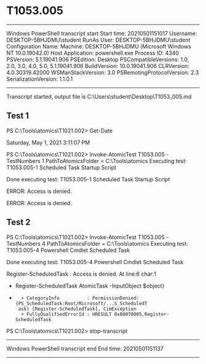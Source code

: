 ﻿# T1053.005

**********************
Windows PowerShell transcript start
Start time: 20210501151017
Username: DESKTOP-5BHJDMU\student
RunAs User: DESKTOP-5BHJDMU\student
Configuration Name: 
Machine: DESKTOP-5BHJDMU (Microsoft Windows NT 10.0.19042.0)
Host Application: powershell.exe
Process ID: 4340
PSVersion: 5.1.19041.906
PSEdition: Desktop
PSCompatibleVersions: 1.0, 2.0, 3.0, 4.0, 5.0, 5.1.19041.906
BuildVersion: 10.0.19041.906
CLRVersion: 4.0.30319.42000
WSManStackVersion: 3.0
PSRemotingProtocolVersion: 2.3
SerializationVersion: 1.1.0.1
**********************
Transcript started, output file is C:\Users\student\Desktop\T1053_005.md

## Test 1
PS C:\Tools\atomics\T1021.002> Get-Date

Saturday, May 1, 2021 3:11:07 PM


PS C:\Tools\atomics\T1021.002> Invoke-AtomicTest T1053.005 -TestNumbers 1
PathToAtomicsFolder = C:\Tools\atomics
Executing test:
T1053.005-1 Scheduled Task Startup Script

Done executing test:
T1053.005-1 Scheduled Task Startup Script

ERROR: Access is denied.

ERROR: Access is denied.


## Test 2

PS C:\Tools\atomics\T1021.002> Invoke-AtomicTest T1053.005 -TestNumbers 4
PathToAtomicsFolder = C:\Tools\atomics
Executing test:
T1053.005-4 Powershell Cmdlet Scheduled Task

Done executing test:
T1053.005-4 Powershell Cmdlet Scheduled Task

Register-ScheduledTask : Access is denied.
At line:6 char:1
+ Register-ScheduledTask AtomicTask -InputObject $object}
+ ~~~~~~~~~~~~~~~~~~~~~~~~~~~~~~~~~~~~~~~~~~~~~~~~~~~~~~
    + CategoryInfo          : PermissionDenied: (PS_ScheduledTask:Root/Microsoft/...S_ScheduledT
   ask) [Register-ScheduledTask], CimException
    + FullyQualifiedErrorId : HRESULT 0x80070005,Register-ScheduledTask

PS C:\Tools\atomics\T1021.002> stop-transcript
**********************
Windows PowerShell transcript end
End time: 20210501151137
**********************

